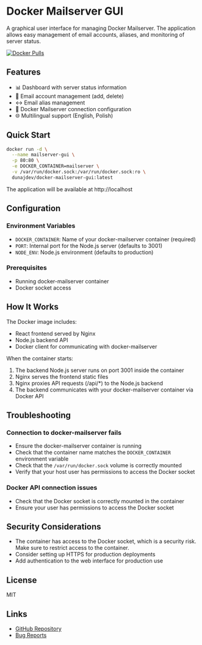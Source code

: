 # Docker Mailserver GUI

A graphical user interface for managing Docker Mailserver. The application allows easy management of email accounts, aliases, and monitoring of server status.

[![Docker Pulls](https://img.shields.io/docker/pulls/dunajdev/docker-mailserver-gui)](https://hub.docker.com/r/dunajdev/docker-mailserver-gui)

## Features

- 📊 Dashboard with server status information
- 👤 Email account management (add, delete)
- ↔️ Email alias management
- 🔧 Docker Mailserver connection configuration
- 🌐 Multilingual support (English, Polish)

## Quick Start

```bash
docker run -d \
  --name mailserver-gui \
  -p 80:80 \
  -e DOCKER_CONTAINER=mailserver \
  -v /var/run/docker.sock:/var/run/docker.sock:ro \
  dunajdev/docker-mailserver-gui:latest
```

The application will be available at http://localhost

## Configuration

### Environment Variables

- `DOCKER_CONTAINER`: Name of your docker-mailserver container (required)
- `PORT`: Internal port for the Node.js server (defaults to 3001)
- `NODE_ENV`: Node.js environment (defaults to production)

### Prerequisites

- Running docker-mailserver container
- Docker socket access

## How It Works

The Docker image includes:
- React frontend served by Nginx
- Node.js backend API
- Docker client for communicating with docker-mailserver

When the container starts:
1. The backend Node.js server runs on port 3001 inside the container
2. Nginx serves the frontend static files
3. Nginx proxies API requests (/api/*) to the Node.js backend
4. The backend communicates with your docker-mailserver container via Docker API

## Troubleshooting

### Connection to docker-mailserver fails

- Ensure the docker-mailserver container is running
- Check that the container name matches the `DOCKER_CONTAINER` environment variable
- Check that the `/var/run/docker.sock` volume is correctly mounted
- Verify that your host user has permissions to access the Docker socket

### Docker API connection issues

- Check that the Docker socket is correctly mounted in the container
- Ensure your user has permissions to access the Docker socket

## Security Considerations

- The container has access to the Docker socket, which is a security risk. Make sure to restrict access to the container.
- Consider setting up HTTPS for production deployments
- Add authentication to the web interface for production use

## License

MIT

## Links

- [GitHub Repository](https://github.com/dunaj-dev/docker-mailserver-GUI)
- [Bug Reports](https://github.com/dunajdev/docker-mailserver-GUI/issues)